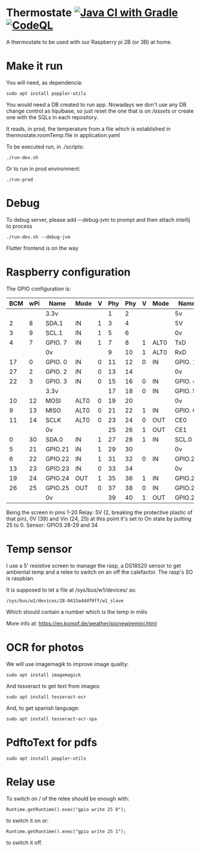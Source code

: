 # Thermostate [![Java CI with Gradle](https://github.com/AmaiaBerrocal/thermostate/actions/workflows/gradle.yml/badge.svg)](https://github.com/AmaiaBerrocal/thermostate/actions/workflows/gradle.yml) [![CodeQL](https://github.com/AmaiaBerrocal/thermostate/actions/workflows/codeql.yml/badge.svg)](https://github.com/AmaiaBerrocal/thermostate/actions/workflows/codeql.yml)


A thermostate to be used with our Raspberry pi 2B (or 3B) at home.

# Make it run

You will need, as dependencia:

```sudo apt install poppler-utils```

You would need a DB created to run app. Nowadays we don't use any DB change control as liquibase, so just reset the
one that is on _/assets_ or create one with the SQLs in each repository.

It reads, in prod, the temperature from a file which is established in thermostate.roomTemp.file in application.yaml

To be executed run, in ./scripts:

```./run-dev.sh```

Or to run in prod environment:

```./run-prod```

# Debug

To debug server, please add --debug-jvm to prompt and then attach intellij to process  

```./run-dev.sh --debug-jvm```  

Flutter frontend is on the way

# Raspberry configuration

The GPIO configuration is:

  
 | BCM | wPi |   Name  | Mode | V | Phy|Phy | V | Mode | Name    | wPi | BCM |
 | --- | --- | ------- | ---- | --- | --- | --- | --- | --- | --- | --- | --- |
 |     |     |    3.3v |      |   |  1 | 2  |   |      | 5v      |     |     |
 |   2 |   8 |   SDA.1 |   IN | 1 |  3 | 4  |   |      | 5V      |     |     |
 |   3 |   9 |   SCL.1 |   IN | 1 |  5 | 6  |   |      | 0v      |     |     |
 |   4 |   7 | GPIO. 7 |   IN | 1 |  7 | 8  | 1 | ALT0 | TxD     | 15  | 14  |
 |     |     |      0v |      |   |  9 | 10 | 1 | ALT0 | RxD     | 16  | 15  |
 |  17 |   0 | GPIO. 0 |   IN | 0 | 11 | 12 | 0 | IN   | GPIO. 1 | 1   | 18  |
 |  27 |   2 | GPIO. 2 |   IN | 0 | 13 | 14 |   |      | 0v      |     |     |
 |  22 |   3 | GPIO. 3 |   IN | 0 | 15 | 16 | 0 | IN   | GPIO. 4 | 4   | 23  |
 |     |     |    3.3v |      |   | 17 | 18 | 0 | IN   | GPIO. 5 | 5   | 24  |
 |  10 |  12 |    MOSI | ALT0 | 0 | 19 | 20 |   |      | 0v      |     |     |
 |   9 |  13 |    MISO | ALT0 | 0 | 21 | 22 | 1 | IN   | GPIO. 6 | 6   | 25  |
 |  11 |  14 |    SCLK | ALT0 | 0 | 23 | 24 | 0 | OUT  | CE0     | 10  | 8   |
 |     |     |      0v |      |   | 25 | 26 | 1 | OUT  | CE1     | 11  | 7   |
 |   0 |  30 |   SDA.0 |   IN | 1 | 27 | 28 | 1 | IN   | SCL.0   | 31  | 1   |
 |   5 |  21 | GPIO.21 |   IN | 1 | 29 | 30 |   |      | 0v      |     |     |
 |   6 |  22 | GPIO.22 |   IN | 1 | 31 | 32 | 0 | IN   | GPIO.26 | 26  | 12  |
 |  13 |  23 | GPIO.23 |   IN | 0 | 33 | 34 |   |      | 0v      |     |     |
 |  19 |  24 | GPIO.24 |  OUT | 1 | 35 | 36 | 1 | IN   | GPIO.27 | 27  | 16  |
 |  26 |  25 | GPIO.25 |  OUT | 0 | 37 | 38 | 0 | IN   | GPIO.28 | 28  | 20  |
 |     |     |      0v |      |   | 39 | 40 | 1 | OUT  | GPIO.29 | 29  | 21  |
 
 Being the screen in pins 1-20
 Relay: 5V (2, breaking the protective plastic of that pin), 0V (39) and Vin (24, 25) at this point it's set to On state by putting 25 to 0.
 Sensor: GPIOS 28-29 and 34 

# Temp sensor

I use a 5' resistive screen to manage the rasp, a DS18S20 sensor to get ambiental temp and a relee to switch on an off the calefactor. The rasp's SO is raspbian.

It is supposed to let a file at /sys/bus/w1/devices/ as: 

```/sys/bus/w1/devices/28-0415a4ddf9ff/w1_slave```

Which should contain a number which is the temp in milis

More info at: https://en.kompf.de/weather/pionewiremini.html

# OCR for photos

We will use imagemagik to improve image quality:
    
``` sudo apt install imagemagick ```

And tesseract to get text from images:

``` sudo apt install tesseract-ocr ```

And, to get spanish language:
    
``` sudo apt install tesseract-ocr-spa ```

# PdftoText for pdfs

``` sudo apt install poppler-utils ```

# Relay use

To switch on / of the relee should be enough with:

```Runtime.getRuntime().exec("gpio write 25 0");```

to switch it on or:

```Runtime.getRuntime().exec("gpio write 25 1");```

to switch it off.
